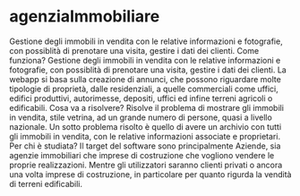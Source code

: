 # agenziaImmobiliare
Gestione degli immobili in vendita con le relative informazioni e fotografie, con possiblità di prenotare una visita, gestire i dati dei clienti.
Come funziona?
Gestione degli immobili in vendita con le relative informazioni e fotografie, con possiblità di prenotare una visita, gestire i dati dei clienti. La webapp si basa sulla creazione di annunci, che possono riguardare molte tipologie di proprietà, dalle residenziali, a quelle commerciali come uffici, edifici produttivi, autorimesse, depositi, uffici ed infine terreni agricoli o edificabili.
Cosa va a risolvere?
Risolve il problema di mostrare gli immobili in vendita, stile vetrina, ad un grande numero di persone, quasi a livello nazionale. Un sotto problema risolto è quello di avere un archivio con tutti  gli immobili in vendita, con le relative informazioni associate e proprietari.
Per chi è studiata?
Il target del software sono principalmente Aziende, sia agenzie immobiliari che imprese di costruzione che vogliono vendere le proprie realizzazioni. Mentre gli utilizzatori saranno clienti privati o ancora una volta imprese di costruzione, in particolare per quanto rigurda la vendità di terreni edificabili.
